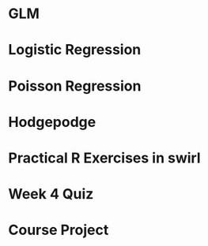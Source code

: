 

# GLM

# Logistic Regression


# Poisson Regression


# Hodgepodge

# Practical R Exercises in swirl


# Week 4 Quiz

# Course Project

